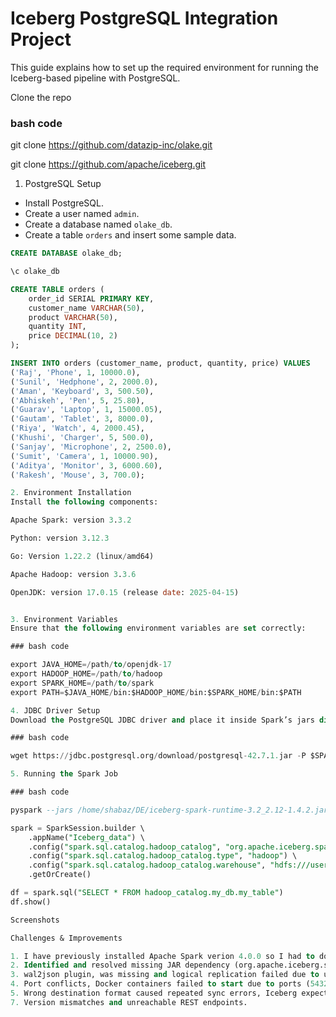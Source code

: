 # Iceberg PostgreSQL Integration Project


This guide explains how to set up the required environment for running the Iceberg-based pipeline with PostgreSQL.

Clone the repo 

### bash code

git clone https://github.com/datazip-inc/olake.git

git clone https://github.com/apache/iceberg.git


1. PostgreSQL Setup

- Install PostgreSQL.
- Create a user named `admin`.
- Create a database named `olake_db`.
- Create a table `orders` and insert some sample data.

```sql
CREATE DATABASE olake_db;

\c olake_db

CREATE TABLE orders (
    order_id SERIAL PRIMARY KEY,
    customer_name VARCHAR(50),
    product VARCHAR(50),
    quantity INT,
    price DECIMAL(10, 2)
);

INSERT INTO orders (customer_name, product, quantity, price) VALUES
('Raj', 'Phone', 1, 10000.0),
('Sunil', 'Hedphone', 2, 2000.0),
('Aman', 'Keyboard', 3, 500.50),
('Abhiskeh', 'Pen', 5, 25.80),
('Guarav', 'Laptop', 1, 15000.05),
('Gautam', 'Tablet', 3, 8000.0),
('Riya', 'Watch', 4, 2000.45),
('Khushi', 'Charger', 5, 500.0),
('Sanjay', 'Microphone', 2, 2500.0),
('Sumit', 'Camera', 1, 10000.90),
('Aditya', 'Monitor', 3, 6000.60),
('Rakesh', 'Mouse', 3, 700.0);

2. Environment Installation
Install the following components:

Apache Spark: version 3.3.2

Python: version 3.12.3

Go: Version 1.22.2 (linux/amd64)

Apache Hadoop: version 3.3.6

OpenJDK: version 17.0.15 (release date: 2025-04-15)


3. Environment Variables
Ensure that the following environment variables are set correctly:

### bash code

export JAVA_HOME=/path/to/openjdk-17
export HADOOP_HOME=/path/to/hadoop
export SPARK_HOME=/path/to/spark
export PATH=$JAVA_HOME/bin:$HADOOP_HOME/bin:$SPARK_HOME/bin:$PATH

4. JDBC Driver Setup
Download the PostgreSQL JDBC driver and place it inside Spark’s jars directory:

### bash code

wget https://jdbc.postgresql.org/download/postgresql-42.7.1.jar -P $SPARK_HOME/jars/

5. Running the Spark Job

### bash code

pyspark --jars /home/shabaz/DE/iceberg-spark-runtime-3.2_2.12-1.4.2.jar

spark = SparkSession.builder \
    .appName("Iceberg_data") \
    .config("spark.sql.catalog.hadoop_catalog", "org.apache.iceberg.spark.SparkCatalog") \
    .config("spark.sql.catalog.hadoop_catalog.type", "hadoop") \
    .config("spark.sql.catalog.hadoop_catalog.warehouse", "hdfs:///user/hadoop/iceberg_warehouse") \
    .getOrCreate()

df = spark.sql("SELECT * FROM hadoop_catalog.my_db.my_table")
df.show()

Screenshots

Challenges & Improvements

1. I have previously installed Apache Spark verion 4.0.0 so I had to downgrade to version 3.3.2.
2. Identified and resolved missing JAR dependency (org.apache.iceberg.spark.SparkCatalog) issue.
3. wal2json plugin, was missing and logical replication failed due to unavailable decoding plugin in PostgreSQL.
4. Port conflicts, Docker containers failed to start due to ports (5432, 8181) already in use.
5. Wrong destination format caused repeated sync errors, Iceberg expected s3_path even when using HadoopFileIO
7. Version mismatches and unreachable REST endpoints.


